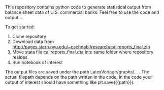 This repository contains python code to generate statistical output from balance sheet data of U.S. commercial banks. Feel free to use the code and output...

To get started:

1. Clone repository
2. Download data from http://pages.stern.nyu.edu/~pschnabl/research/callreports_final.zip
3. Move stata file callreports_final.dta into same folder where repository resides.
4. Run notebook of interest

The output files are saved under the path LatexVorlage/graphs/... . The actual filepath depends on the path written in the code. In the code your output of interest should have something like plt.save({{path}}).  
